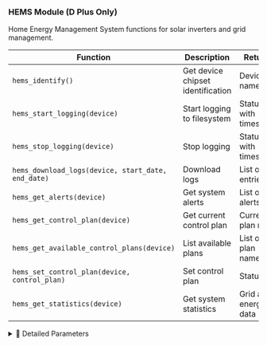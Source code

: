 ### HEMS Module (D Plus Only)

Home Energy Management System functions for solar inverters and grid management.

| Function | Description | Returns |
|----------|-------------|---------|
| `hems_identify()` | Get device chipset identification | Device name |
| `hems_start_logging(device)` | Start logging to filesystem | Status with timestamp |
| `hems_stop_logging(device)` | Stop logging | Status with timestamp |
| `hems_download_logs(device, start_date, end_date)` | Download logs | List of log entries |
| `hems_get_alerts(device)` | Get system alerts | List of alerts |
| `hems_get_control_plan(device)` | Get current control plan | Current plan name |
| `hems_get_available_control_plans(device)` | List available plans | List of plan names |
| `hems_set_control_plan(device, control_plan)` | Set control plan | Status |
| `hems_get_statistics(device)` | Get system statistics | Grid and energy data |

<details>
<summary>📘 Detailed Parameters</summary>

#### `hems_identify()`
- **Returns**: Dict with device chipset name and firmware version

#### `hems_start_logging(device)`
- **device** (str): Device identification name - unique identifier for the HEMS unit
- **Returns**: Dict with status and start timestamp

#### `hems_stop_logging(device)`
- **device** (str): Device identification name
- **Returns**: Dict with status and stop timestamp

#### `hems_download_logs(device, start_date="", end_date="")`
- **device** (str): Device identification name
- **start_date** (str): Start date for log retrieval - format "YYYY-MM-DD" or "YYYY-MM-DD HH:MM:SS", empty for first entry
- **end_date** (str): End date for log retrieval - format "YYYY-MM-DD" or "YYYY-MM-DD HH:MM:SS", empty for last entry
- **Returns**: List of log entries with timestamps and events

#### `hems_get_alerts(device)`
- **device** (str): Device identification name
- **Returns**: List of system alerts requiring user attention

#### `hems_get_control_plan(device)`
- **device** (str): Device identification name
- **Returns**: Dict with current control plan name and settings

#### `hems_get_available_control_plans(device)`
- **device** (str): Device identification name
- **Returns**: List of available control plan names

#### `hems_set_control_plan(device, control_plan)`
- **device** (str): Device identification name
- **control_plan** (str): Control plan name - "At Home", "Out of Home", "Night Mode", "Quick Heating", "Quick Cooling"
- **Returns**: Dict with status and confirmation

#### `hems_get_statistics(device)`
- **device** (str): Device identification name
- **Returns**: Dict with grid voltage, power data, solar output, battery status, and energy metrics

</details>